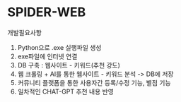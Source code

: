 # SPIDER-WEB


개발필요사항

1. Python으로 .exe 실행파일 생성
2. exe파일에 인터넷 연결
3. DB 구축 : 웹사이트 - 키워드(추천 강도)
4. 웹 크롤링 + AI를 통한 웹사이트 - 키워드 분석 -> DB에 저장
5. 커뮤니티 플랫폼을 통한 사용자간 등록/수정 기능, 별점 기능
6. 일차적인 CHAT-GPT 추천 내용 반영




